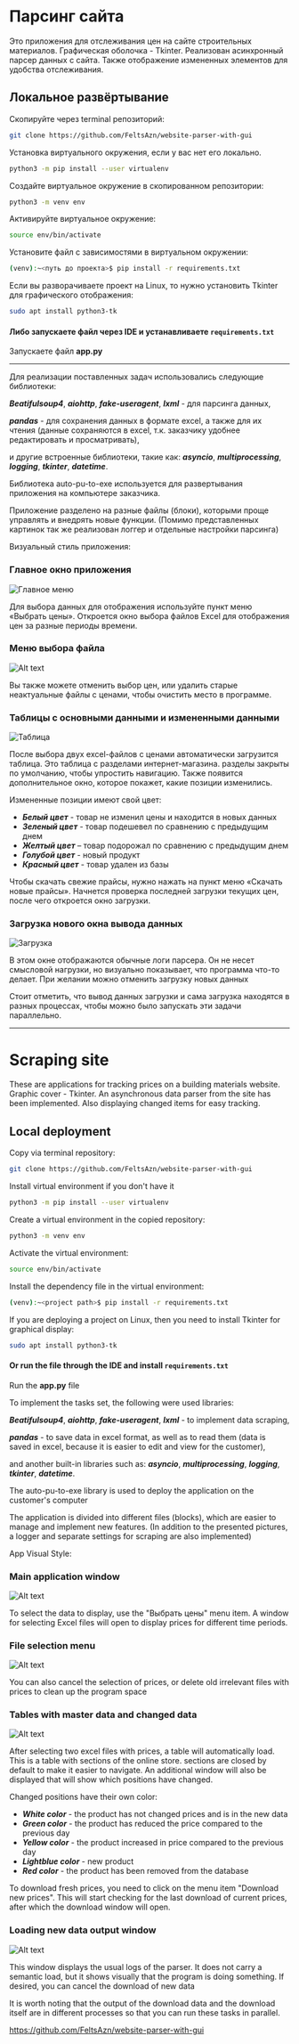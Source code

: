 # Парсинг сайта
Это приложения для отслеживания цен на сайте строительных материалов. Графическая оболочка - Tkinter.
Реализован асинхронный парсер данных с сайта.
Также отображение измененных элементов для удобства отслеживания.


## Локальное развёртывание

Скопируйте через terminal репозиторий:
```bash
git clone https://github.com/FeltsAzn/website-parser-with-gui
```

Установка виртуального окружения, если у вас нет его локально.
```bash
python3 -m pip install --user virtualenv
```

Создайте виртуальное окружение в скопированном репозитории:
```bash
python3 -m venv env
```

Активируйте виртуальное окружение:
```bash
source env/bin/activate
```

Установите файл с зависимостями в виртуальном окружении:
```bash
(venv):~<путь до проекта>$ pip install -r requirements.txt
```

Если вы разворачиваете проект на Linux, то нужно установить Tkinter для графического отображения:
```bash
sudo apt install python3-tk
```


#### Либо запускаете файл через IDE и устанавливаете ```requirements.txt```


Запускаете файл **app.py**
__________________________________________________________________________________________________________________________________________________________
 

Для реализации поставленных задач использовались следующие библиотеки:

***Beatifulsoup4***, ***aiohttp***, ***fake-useragent***, ***lxml*** - для парсинга данных,

***pandas*** - для сохранения данных в формате excel, а также для их чтения (данные сохраняются в excel, т.к. заказчику удобнее редактировать и просматривать),

и другие встроенные библиотеки, такие как: ***asyncio***, ***multiprocessing***, ***logging***, ***tkinter***, ***datetime***.

Библиотека auto-pu-to-exe используется для развертывания приложения на компьютере заказчика.

Приложение разделено на разные файлы (блоки), которыми проще управлять и внедрять новые функции.
(Помимо представленных картинок так же реализован логгер и отдельные настройки парсинга)


Визуальный стиль приложения:
### Главное окно приложения
![Главное меню](https://github.com/FeltsAzn/Karat_prices/blob/master/ScreenShots/main_menu.png)

Для выбора данных для отображения используйте пункт меню «Выбрать цены».
Откроется окно выбора файлов Excel для отображения цен за разные периоды времени.

### Меню выбора файла
![Alt text](https://github.com/FeltsAzn/Karat_prices/blob/master/ScreenShots/select_menu_view.png)

Вы также можете отменить выбор цен, или удалить старые неактуальные файлы с ценами, чтобы очистить место в программе.

### Таблицы с основными данными и измененными данными
![Таблица](https://github.com/FeltsAzn/Karat_prices/blob/master/ScreenShots/table_view.png)

После выбора двух excel-файлов с ценами автоматически загрузится таблица. Это таблица с разделами интернет-магазина. разделы закрыты по умолчанию, чтобы упростить навигацию. Также появится дополнительное окно, которое покажет, какие позиции изменились.

Измененные позиции имеют свой цвет:
- ***Белый цвет*** - товар не изменил цены и находится в новых данных
- ***Зеленый цвет*** - товар подешевел по сравнению с предыдущим днем
- ***Желтый цвет*** – товар подорожал по сравнению с предыдущим днем
- ***Голубой цвет*** - новый продукт
- ***Красный цвет*** - товар удален из базы

Чтобы скачать свежие прайсы, нужно нажать на пункт меню «Скачать новые прайсы». Начнется проверка последней загрузки текущих цен, после чего откроется окно загрузки.

### Загрузка нового окна вывода данных
![Загрузка](https://github.com/FeltsAzn/Karat_prices/blob/master/ScreenShots/download_view.png)

В этом окне отображаются обычные логи парсера. Он не несет смысловой нагрузки, но визуально показывает, что программа что-то делает. При желании можно отменить загрузку новых данных

Стоит отметить, что вывод данных загрузки и сама загрузка находятся в разных процессах, чтобы можно было запускать эти задачи параллельно.

________________________________________________________
# Scraping site
These are applications for tracking prices on a building materials website. Graphic cover - Tkinter.
An asynchronous data parser from the site has been implemented.
Also displaying changed items for easy tracking.

## Local deployment

Copy via terminal repository:
```bash
git clone https://github.com/FeltsAzn/website-parser-with-gui
```

Install virtual environment if you don't have it
```bash
python3 -m pip install --user virtualenv
```

Create a virtual environment in the copied repository:
```bash
python3 -m venv env
```

Activate the virtual environment:
```bash
source env/bin/activate
```

Install the dependency file in the virtual environment:
```bash
(venv):~<project path>$ pip install -r requirements.txt
```

If you are deploying a project on Linux, then you need to install Tkinter for graphical display:
```bash
sudo apt install python3-tk
```

#### Or run the file through the IDE and install ```requirements.txt```


Run the **app.py** file


To implement the tasks set, the following were used libraries:

***Beatifulsoup4***, ***aiohttp***, ***fake-useragent***, ***lxml*** - to implement data scraping,

***pandas*** - to save data in excel format, as well as to read them (data is saved in excel, because it is easier to edit and view for the customer),

and another built-in libraries such as: ***asyncio***, ***multiprocessing***, ***logging***, ***tkinter***, ***datetime***.

The auto-pu-to-exe library is used to deploy the application on the customer's computer

The application is divided into different files (blocks), which are easier to manage and implement new features.
(In addition to the presented pictures, a logger and separate settings for scraping are also implemented)


App Visual Style:                                                                                                        
### Main application window                                                            
![Alt text](https://github.com/FeltsAzn/Karat_prices/blob/master/ScreenShots/main_menu.png)

To select the data to display, use the "Выбрать цены" menu item.
A window for selecting Excel files will open to display prices for different time periods. 

### File selection menu                                                            
![Alt text](https://github.com/FeltsAzn/Karat_prices/blob/master/ScreenShots/select_menu_view.png)

You can also cancel the selection of prices, or delete old irrelevant files with prices to clean up the program space

### Tables with master data and changed data                                                            
![Alt text](https://github.com/FeltsAzn/Karat_prices/blob/master/ScreenShots/table_view.png)

After selecting two excel files with prices, a table will automatically load. This is a table with sections of the online store. sections are closed by default to make it easier to navigate. An additional window will also be displayed that will show which positions have changed.

Changed positions have their own color:
- ***White color*** - the product has not changed prices and is in the new data
- ***Green color*** - the product has reduced the price compared to the previous day
- ***Yellow color*** - the product increased in price compared to the previous day
- ***Lightblue color*** - new product
- ***Red color*** - the product has been removed from the database

To download fresh prices, you need to click on the menu item "Download new prices". This will start checking for the last download of current prices, after which the download window will open.

### Loading new data output window                                                            
![Alt text](https://github.com/FeltsAzn/Karat_prices/blob/master/ScreenShots/download_view.png)

This window displays the usual logs of the parser. It does not carry a semantic load, but it shows visually that the program is doing something. If desired, you can cancel the download of new data

It is worth noting that the output of the download data and the download itself are in different processes so that you can run these tasks in parallel.


https://github.com/FeltsAzn/website-parser-with-gui
